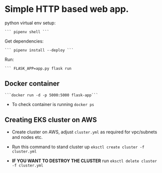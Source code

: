 # Simple HTTP based web app.

python virtual env setup:

    ``` pipenv shell ```

Get dependencies:

    ``` pipenv install --deploy ```

Run:

    ``` FLASK_APP=app.py flask run

## Docker container

    ```docker run -d -p 5000:5000 flask-app```

- To check container is running ```docker ps```

## Creating EKS cluster on AWS

- Create cluster on AWS, adjust ```cluster.yml``` as required for vpc/subnets and nodes etc.
- Run this command to stand cluster up ```eksctl create cluster -f cluster.yml```


- **IF YOU WANT TO DESTROY THE CLUSTER** run ```eksctl delete cluster -f cluster.yml```